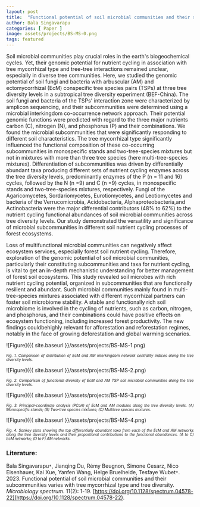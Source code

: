 ```yaml
---
layout: post
title:  "Functional potential of soil microbial communities and their subcommunities varies with tree mycorrhizal type and tree diversity"
author: Bala Singavarapu
categories: [ Paper ]
image: assets/projects/BS-MS-0.png
tags: featured
---
```

Soil microbial communities play crucial roles in the earth's biogeochemical cycles. Yet, their genomic potential for nutrient cycling in association with tree mycorrhizal type and tree-tree interactions remained unclear, especially in diverse tree communities. Here, we studied the genomic potential of soil fungi and bacteria with arbuscular (AM) and ectomycorrhizal (EcM) conspecific tree species pairs (TSPs) at three tree diversity levels in a subtropical tree diversity experiment (BEF-China). The soil fungi and bacteria of the TSPs' interaction zone were characterized by amplicon sequencing, and their subcommunities were determined using a microbial interkingdom co-occurrence network approach. Their potential genomic functions were predicted with regard to the three major nutrients carbon (C), nitrogen (N), and phosphorus (P) and their combinations. We found the microbial subcommunities that were significantly responding to different soil characteristics. The tree mycorrhizal type significantly influenced the functional composition of these co-occurring subcommunities in monospecific stands and two-tree-species mixtures but not in mixtures with more than three tree species (here multi-tree-species mixtures). Differentiation of subcommunities was driven by differentially abundant taxa producing different sets of nutrient cycling enzymes across the tree diversity levels, predominantly enzymes of the P (n = 11 and 16) cycles, followed by the N (n =9) and C (n =9) cycles, in monospecific stands and two-tree-species mixtures, respectively. Fungi of the Agaricomycetes, Sordariomycetes, Eurotiomycetes, and Leotiomycetes and bacteria of the Verrucomicrobia, Acidobacteria, Alphaproteobacteria,and Actinobacteria were the major differential contributors (48% to 62%) to the nutrient cycling functional abundances of soil microbial communities across tree diversity levels. Our study demonstrated the versatility and significance of microbial subcommunities in different soil nutrient cycling processes of forest ecosystems. 

Loss of multifunctional microbial communities can negatively affect ecosystem services, especially forest soil nutrient cycling. Therefore, exploration of the genomic potential of soil microbial communities, particularly their constituting subcommunities and taxa for nutrient cycling, is vital to get an in-depth mechanistic understanding for better management of forest soil ecosystems. This study revealed soil microbes with rich nutrient cycling potential, organized in subcommunities that are functionally resilient and abundant. Such microbial communities mainly found in multi-tree-species mixtures associated with different mycorrhizal partners can foster soil microbiome stability. A stable and functionally rich soil microbiome is involved in the cycling of nutrients, such as carbon, nitrogen, and phosphorus, and their combinations could have positive effects on ecosystem functioning, including increased forest productivity. The new findings couldbehighly relevant for afforestation and reforestation regimes, notably in the face of growing deforestation and global warming scenarios.

![Figure]({{ site.baseurl }}/assets/projects/BS-MS-1.png)
<p style='text-align: justify;' ><span style="font-style: italic; font-size:70%">Fig. 1. Comparison of distribution of EcM and AM interkingdom network centrality indices along the tree diversity levels. 
</span></p>

![Figure]({{ site.baseurl }}/assets/projects/BS-MS-2.png)
<p style='text-align: justify;' ><span style="font-style: italic; font-size:70%">Fig. 2. Comparison of functional diversity of EcM and AM TSP soil microbial communities along the tree diversity levels.
</span></p>

![Figure]({{ site.baseurl }}/assets/projects/BS-MS-3.png)
<p style='text-align: justify;' ><span style="font-style: italic; font-size:70%">Fig. 3. Principal-coordinate analysis (PCoA) of EcM and AM modules along the tree diversity levels. (A) Monospecific stands; (B) Two-tree species mixtures; (C) Multitree species mixtures. 
</span></p>

![Figure]({{ site.baseurl }}/assets/projects/BS-MS-4.png)
<p style='text-align: justify;' ><span style="font-style: italic; font-size:70%">Fig. 4. Sankey plots showing the top differentially abundant taxa from each of the EcM and AM networks along the tree diversity levels and their proportional contributions to the functional abundances. (A to C) EcM networks; (D to F) AM networks.
</span></p>

### Literature:
Bala Singavarapu<code>&ast;</code>, Jianqing Du, Rémy Beugnon, Simone Cesarz, Nico Eisenhauer, Kai Xue, Yanfen Wang, Helge Bruelheide, Tesfaye Wubet<code>&ast;</code>. 2023. Functional potential of soil microbial communities and their subcommunities varies with tree mycorrhizal type and tree diversity. *Microbiology spectrum*. 11(2): 1-19. [https://doi.org/10.1128/spectrum.04578-22](https://doi.org/10.1128/spectrum.04578-22).

